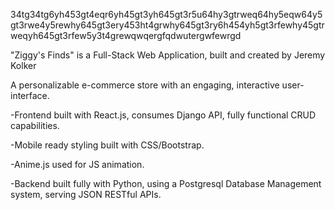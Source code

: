 34tg34tg6yh453gt4eqr6yh45gt3yh645gt3r5u64hy3gtrweq64hy5eqw64y5gt3rwe4y5rewhy645gt3ery453ht4grwhy645gt3ry6h454yh5gt3rfewhy45gtrweqyh645gt3rfew5y3t4grewqwqergfqdwutergwfewrgd

"Ziggy's Finds" is a Full-Stack Web Application,
built and created by Jeremy Kolker 

A personalizable e-commerce store with an engaging, interactive user-interface. 

-Frontend built with React.js, consumes Django API, fully functional CRUD capabilities.

-Mobile ready styling built with CSS/Bootstrap.

-Anime.js used for JS animation.

-Backend built fully with Python, using a Postgresql Database Management system, serving JSON RESTful APIs.

